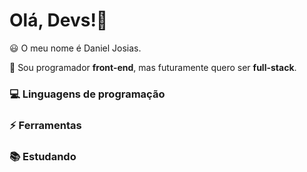 # Olá, Devs!👋 

:smiley: O meu nome é Daniel Josias. 

:rocket: Sou programador **front-end**,
mas futuramente quero ser **full-stack**. 

### :computer: Linguagens de programação

### :zap: Ferramentas

### :books: Estudando
